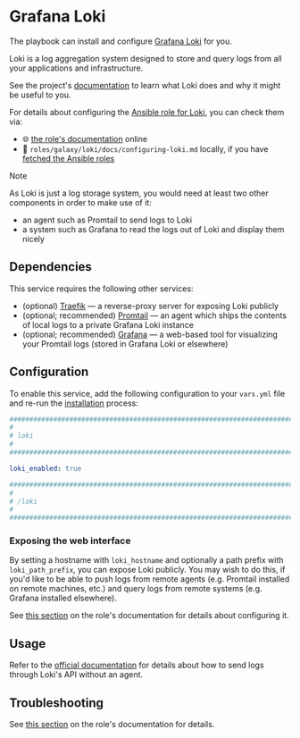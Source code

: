 <!--
SPDX-FileCopyrightText: 2020 - 2024 MDAD project contributors
SPDX-FileCopyrightText: 2020 - 2024 Slavi Pantaleev
SPDX-FileCopyrightText: 2020 Aaron Raimist
SPDX-FileCopyrightText: 2020 Chris van Dijk
SPDX-FileCopyrightText: 2020 Dominik Zajac
SPDX-FileCopyrightText: 2020 Mickaël Cornière
SPDX-FileCopyrightText: 2022 François Darveau
SPDX-FileCopyrightText: 2022 Julian Foad
SPDX-FileCopyrightText: 2022 Warren Bailey
SPDX-FileCopyrightText: 2023 Antonis Christofides
SPDX-FileCopyrightText: 2023 Felix Stupp
SPDX-FileCopyrightText: 2023 Julian-Samuel Gebühr
SPDX-FileCopyrightText: 2023 Pierre 'McFly' Marty
SPDX-FileCopyrightText: 2024 - 2025 Suguru Hirahara

SPDX-License-Identifier: AGPL-3.0-or-later
-->

# Grafana Loki

The playbook can install and configure [Grafana Loki](https://grafana.com/docs/loki/latest/) for you.

Loki is a log aggregation system designed to store and query logs from all your applications and infrastructure.

See the project's [documentation](https://grafana.com/docs/loki/latest/) to learn what Loki does and why it might be useful to you.

For details about configuring the [Ansible role for Loki](https://github.com/mother-of-all-self-hosting/ansible-role-loki), you can check them via:
- 🌐 [the role's documentation](https://github.com/mother-of-all-self-hosting/ansible-role-loki/blob/main/docs/configuring-loki.md) online
- 📁 `roles/galaxy/loki/docs/configuring-loki.md` locally, if you have [fetched the Ansible roles](../installing.md)

>[!NOTE]
> As Loki is just a log storage system, you would need at least two other components in order to make use of it:
> - an agent such as Promtail to send logs to Loki
> - a system such as Grafana to read the logs out of Loki and display them nicely

## Dependencies

This service requires the following other services:

- (optional) [Traefik](traefik.md) — a reverse-proxy server for exposing Loki publicly
- (optional; recommended) [Promtail](./promtail.md) — an agent which ships the contents of local logs to a private Grafana Loki instance
- (optional; recommended) [Grafana](./grafana.md) — a web-based tool for visualizing your Promtail logs (stored in Grafana Loki or elsewhere)

## Configuration

To enable this service, add the following configuration to your `vars.yml` file and re-run the [installation](../installing.md) process:

```yaml
########################################################################
#                                                                      #
# loki                                                                 #
#                                                                      #
########################################################################

loki_enabled: true

########################################################################
#                                                                      #
# /loki                                                                #
#                                                                      #
########################################################################
```

### Exposing the web interface

By setting a hostname with `loki_hostname` and optionally a path prefix with `loki_path_prefix`, you can expose Loki publicly. You may wish to do this, if you'd like to be able to push logs from remote agents (e.g. Promtail installed on remote machines, etc.) and query logs from remote systems (e.g. Grafana installed elsewhere).

See [this section](https://github.com/mother-of-all-self-hosting/ansible-role-loki/blob/main/docs/configuring-loki.md#set-the-hostname-to-expose-the-web-interface-optional) on the role's documentation for details about configuring it.

## Usage

Refer to the [official documentation](https://grafana.com/docs/loki/latest/reference/api/#post-lokiapiv1push) for details about how to send logs through Loki's API without an agent.

## Troubleshooting

See [this section](https://github.com/mother-of-all-self-hosting/ansible-role-loki/blob/main/docs/configuring-loki.md#troubleshooting) on the role's documentation for details.
